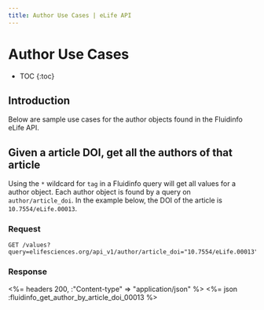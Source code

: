 ```yaml
---
title: Author Use Cases | eLife API
---
```


# Author Use Cases

* TOC
{:toc}

## Introduction

Below are sample use cases for the author objects found in the Fluidinfo eLife API.

## Given a article DOI, get all the authors of that article

Using the `*` wildcard for `tag` in a Fluidinfo query will get all values for a author object. Each author object is found by a query on `author/article_doi`. In the example below, the DOI of the article is `10.7554/eLife.00013`.

### Request

    GET /values?query=elifesciences.org/api_v1/author/article_doi="10.7554/eLife.00013"&tag=*

### Response

<%= headers 200,  :"Content-type" => "application/json" %>
<%= json :fluidinfo_get_author_by_article_doi_00013 %>